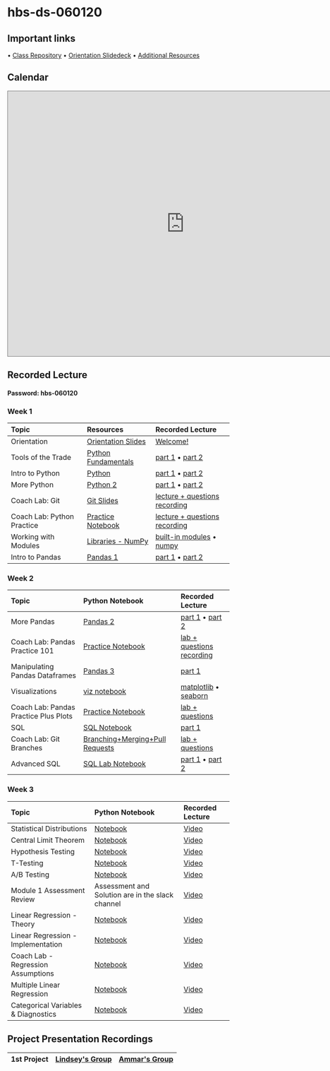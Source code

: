 # hbs-ds-060120

## Important links 
• [Class Repository](https://github.com/learn-co-students/hbs-ds-060120)
• [Orientation Slidedeck](https://docs.google.com/presentation/d/1QjhC3HuyRlrRw33T_lrGte18zUoUkHlbgkiDHGTjJDo/edit#slide=id.g8731ec46ef_0_733)
• [Additional Resources](https://drive.google.com/open?id=1qYxioNRi3tJmA-PrsdJZm16RDEnyk_fsLLETlCRsScU)

## Calendar
<iframe src="https://calendar.google.com/calendar/b/1/embed?height=600&amp;wkst=1&amp;bgcolor=%23ffffff&amp;ctz=America%2FNew_York&amp;src=ZmxhdGlyb25zY2hvb2wuY29tX3FrNWZrc21razJrMGhvZzl0Nm5rOTNmdHZvQGdyb3VwLmNhbGVuZGFyLmdvb2dsZS5jb20&amp;color=%23F09300&amp;mode=WEEK&amp;showCalendars=0" style="border:solid 1px #777" width="800" height="600" frameborder="0" scrolling="no"></iframe>

## Recorded Lecture
#### Password: hbs-060120
### Week 1
| Topic                                  | Resources                | Recorded Lecture                |
|:---|:---|:---|
| Orientation | [Orientation Slides](https://docs.google.com/presentation/d/1QjhC3HuyRlrRw33T_lrGte18zUoUkHlbgkiDHGTjJDo/edit?usp=sharing) | [Welcome!](https://wework.zoom.us/rec/share/2-txCJb98GhJYNLUwlP7XKgPI97Meaa81SRI_fENnhtXDh3ZJ_Ets32jMnysgUBn) |
| Tools of the Trade | [Python Fundamentals](https://github.com/learn-co-students/hbs-ds-060120/blob/master/day-1-python-1/python-fundamentals.ipynb) | [part 1](https://wework.zoom.us/rec/share/79xSL-z18HhJSdaT4VvCX6UiL4nfaaa8hykZqPcKyhs6lcwpQgcPhKzKDqk6pZJl) • [part 2](https://wework.zoom.com/rec/share/uuMyNO63rzhJQM-S9ELGcaMYQN39X6a80ClN_aBcndi5oXwRYcIpZS_PJIL4VFA) |
| Intro to Python| [Python](https://github.com/learn-co-students/hbs-ds-060120/tree/master/module-1/day-2-python-2) | [part 1](https://wework.zoom.com/rec/share/-M8oD6rC2WxJe4mKxkSPA_57Htriaaa8gCAc-_oEz0cIblccqOHVyV19qQNLqNil) • [part 2](https://wework.zoom.com/rec/share/5JZQH4v19zhIQ4X_6HjGePMtBprjaaa8gCgcr_IIxE9QvZWYOPOwHcQ7PNjCtcx1)
| More Python | [Python 2](https://github.com/learn-co-students/hbs-ds-060120/tree/master/module-1/day-3-python-3) | [part 1](https://wework.zoom.com/rec/share/4u0rI7zbzn9JR53o8lj5c6cmEpWiaaa82ndKqaALyRwO3kx6y7Whcoj2ADr-jSr9) • [part 2](https://wework.zoom.com/rec/share/1dFncIDv82lLfc_w80eBVpAFJt7AX6a8h3Ub-adYyUnw5ttLTXKC96dSzFluVF5_)|
| Coach Lab: Git | [Git Slides](https://github.com/learn-co-students/hbs-ds-060120/blob/master/module-1/day-3-python-3/Git%20Basics%20Coach%20Lab.pdf) | [lecture + questions recording](https://wework.zoom.com/rec/share/6NN4K-jg2jNLQJ2V61DzZ7UFL9nLeaa81HdPqKdenhzmqDjY8T-BowGP10-lc7EJ) |
| Coach Lab: Python Practice | [Practice Notebook](https://github.com/learn-co-students/hbs-ds-060120/tree/master/module-1/day-3-python-3/PythonPractice_CoachLab) | [lecture + questions recording](https://wework.zoom.com/rec/share/w_0qJb3J7mZIbqPpsRrjZukqTqHneaa8g3dN8qdZxUe75rI_ieQf5lVsE9RS1r2f?startTime=1591214609000) |
| Working with Modules | [Libraries - NumPy](https://github.com/learn-co-students/hbs-ds-060120/tree/master/module-1/day-4-libraries-numpy) | [built-in modules](https://wework.zoom.com/rec/share/6pNrBr6u-2ZIG5XV4XqGYog_T7u1X6a8hCQZ_PMNnhum_3pi3Pf9B4XEwpuFezag) • [numpy](https://wework.zoom.com/rec/share/35QoCujWyElLfbPUyRntR68GJNXDX6a80HIc_fpfz05PwHzYYBGznsmxL_5r-mvb) |
| Intro to Pandas | [Pandas 1](https://github.com/learn-co-students/hbs-ds-060120/tree/master/module-1/day-5-pandas-1) | [part 1](https://wework.zoom.com/rec/share/_vBuL_L_9D1OcNbj8k70eLJ-L6qmX6a8h3RK86EImXdEhtnjG6ExwFsJK-Dve-c) • [part 2](https://wework.zoom.com/rec/share/3uJYNr3u_VhJQp3J6lrfdII4IYLqX6a8g3dP-vBZzE7lQKy9gpVpEiunJbrkRRJz) |


### Week 2
| Topic                                  | Python Notebook                | Recorded Lecture                |
|:---|:---|:---|
| More Pandas | [Pandas 2](https://github.com/learn-co-students/hbs-ds-060120/tree/master/module-1/day-6-pandas-2) | [part 1](https://wework.zoom.com/rec/share/wv1FA6vMxmxIZ7fBzxHZALYlQ77veaa81nId-qZcmB6qwh8lZ08A1UNdIdBFj8ng) • [part 2](https://wework.zoom.com/rec/share/65ZnK-jZ8VJOTs-W7Vznf597RJ29T6a80CcW_PINmUZGF0su2D6RCDp6Qz8t_rdc) |
| Coach Lab: Pandas Practice 101 | [Practice Notebook](https://github.com/learn-co-students/hbs-ds-060120/tree/master/module-1/day-6-pandas-2/PandasPractice-CoachLab) | [lab + questions recording](https://wework.zoom.us/rec/share/z9duf56srm9LXYGOyHH7fKhxHaPseaa8gyYXq_oKn09-X8pQJW8HCye1JfGUQtIW) |
| Manipulating Pandas Dataframes | [Pandas 3](https://github.com/learn-co-students/hbs-ds-060120/tree/master/module-1/day-7-pandas-3) | [part 1](https://wework.zoom.com/rec/share/vsdzFZWrxEdLe4WOyUzWR556G4HUeaa8hCkb-PFezkYUyga3zMaYc4TvcJqqJAWs)
| Visualizations | [viz notebook](https://github.com/learn-co-students/hbs-ds-060120/tree/master/module-1/day-8-visualizations) | [matplotlib](https://wework.zoom.us/rec/share/1fd1PbLsx09IaJXA8Gfgc4ojJt7oeaa82nRP_6cIn5SzQBiKCdDwy1NyPKpf6lI) • [seaborn](https://wework.zoom.com/rec/share/9_EuFuvA53NOYJWQ70HgaPEzOLm4eaa80ycWrvMIz074iKhQfuCjDcl3VeSEWGaT) |
| Coach Lab: Pandas Practice Plus Plots | [Practice Notebook](https://github.com/learn-co-students/hbs-ds-060120/tree/master/module-1/day-8-visualizations/CoachLab) | [lab + questions](https://wework.zoom.com/rec/share/58FtI537_VNJH6PCzB_lQKMEEsPmX6a81Sgf_6VYnxlcHEsfgAz7e0Kx_rFXXA4V?startTime=1591820414000) |
| SQL | [SQL Notebook](https://github.com/learn-co-students/hbs-ds-060120/tree/master/module-1/day-9-sql-1) | [part 1](https://wework.zoom.us/rec/share/wuFyFu7g2EhOe8_1yE6HBv8cQo3lX6a8hHBM-ftYmKYHrxgoYV5jckx7Mgd6feQ) |
| Coach Lab: Git Branches | [Branching+Merging+Pull Requests](https://github.com/learn-co-students/hbs-ds-060120/tree/master/module-1/day-9-sql-1/git-branching-and-merging-coach-lab) | [lab + questions](https://wework.zoom.com/rec/share/-MFPCI2vzFxJQY3G9kb_er8fQ77raaa8hyQcr_MLmsEBXuW1DJdwh_zhf75mW-A) |
| Advanced SQL | [SQL Lab Notebook](https://github.com/learn-co-students/hbs-ds-060120/tree/master/module-1/day~10-sql-2) | [part 1](https://wework.zoom.us/rec/share/xJJRA7vR1F9JGZ3A1B3SWo8oR43leaa8hHNM-KYPy0qoA1AVTd0l7xgntVnjR-zI) • [part 2](https://wework.zoom.us/rec/share/zslNMfKv801IWJ3h-EyCZrIeENr6T6a8gylPq6dYmB2xhJVD-Tkm11rn2E3dSlB3) |

### Week 3
| Topic                                  | Python Notebook                | Recorded Lecture                |
|:---|:---|:---|
| Statistical Distributions | [Notebook](https://github.com/learn-co-students/hbs-ds-060120/tree/master/module-2/day-1-distributions) | [Video](https://wework.zoom.com/rec/share/xM8uEr_s51JJXIHV-QLQYLA5LI3deaa82yMa-PZbyUjcX5VUy7DLGJ5t-QlZOXdu) |
| Central Limit Theorem | [Notebook](https://github.com/learn-co-students/hbs-ds-060120/tree/master/module-2/day-1-CLT) | [Video](https://wework.zoom.com/rec/share/6sBoAbzLqGlJGrf2tEHdd4odD66mX6a80SNM8qIMmktXdJyNMs1dmoBCc1lhJq7f) | 
| Hypothesis Testing | [Notebook](https://github.com/learn-co-students/hbs-ds-060120/tree/main/module-2/day-2-hypothesis-testing) | [Video](https://wework.zoom.com/rec/share/4uxObKz8-GZLAbfA63ycZIEmP5bhT6a82yRIrPNczBnjOfqEzUipSdXGXNiLL0MU) |
| T-Testing | [Notebook](https://github.com/learn-co-students/hbs-ds-060120/tree/main/module-2/day-2-t-testing) | [Video](https://wework.zoom.com/rec/share/3dNONpry3GVLYKeTxmHQRvA7INT_eaa8hiZN8_dfmkvH9R_33LzP9O1P6m395bVg) |
| A/B Testing | [Notebook](https://github.com/learn-co-students/hbs-ds-060120/tree/main/module-2/day-3-ab-testing) | [Video](https://wework.zoom.com/rec/share/4ZJHHpPN5FNITKOVtETmCqwdPNu8aaa8hygY_fAOz0kMdtOEXuMt5QdROMg5TCTX) |
| Module 1 Assessment Review | Assessment and Solution are in the slack channel | [Video](https://wework.zoom.com/rec/share/vvFzLpbv0T9JYrPV6WOHc_8jQKLKeaa8hnAe-qVYnugrOt0GZ5SLZCi16WoZXfo?startTime=1592418754000) |
| Linear Regression - Theory| [Notebook](https://github.com/learn-co-students/hbs-ds-060120/tree/main/module-2/day-7-regression) | [Video](https://wework.zoom.com/rec/share/55Z-N_LA8WZOQrPOt0Xifap4Htz8aaa8hyEd-fYFnh0yZkDjC_oUlIVXcb47mqoi) |
| Linear Regression - Implementation| [Notebook](https://github.com/learn-co-students/hbs-ds-060120/tree/main/module-2/day-7-regression-evaluation) | [Video](https://wework.zoom.com/rec/share/55ZsBZT5zUJIHJHstWbhXJEtLIL7T6a8gyger_MEz07HtimlEPEHVNKK3cAxdZIV) |
| Coach Lab - Regression Assumptions | [Notebook](https://github.com/learn-co-students/hbs-ds-060120/blob/main/module-2/day-7-regression-evaluation/Assumption%20Checking.ipynb) | [Video](https://wework.zoom.com/rec/share/_c9UIq7d6zJLUJWT0m_5RbJwPb_9X6a8hnUX_PQIxEzSpkqxBW6dLh0SxB1_sdNk) |
| Multiple Linear Regression | [Notebook](https://github.com/learn-co-students/hbs-ds-060120/tree/main/module-2/day-8-multiple-regression) | [Video](https://wework.zoom.us/rec/share/ufJ0cuGhx2dISc_B2Rzac416LLvEaaa80yJN-PoKnR6j22hKVH07DVGtr34524Nn) |
| Categorical Variables & Diagnostics | [Notebook](https://github.com/learn-co-students/hbs-ds-060120/blob/main/module-2/day-8-multiple-regression-collinearity/multiple-regression-collinearity.ipynb) | [Video](https://wework.zoom.us/rec/share/z5Jqc7H-1zlJb6Ptx2fHeqEnLo3Ueaa803UZq_Ffzh49qgLGNp4l7sjjw62O8bYG) |


## Project Presentation Recordings
| 1st Project | [Lindsey's Group](https://wework.zoom.com/rec/share/_uB6fr233DNOT6vj9Uznce0oWaD-X6a8h3Qa_Ppf5SeBMAgZRtZ8bvq8Sq80gg) | [Ammar's Group](https://wework.zoom.com/rec/share/xtNecYj_9CBLSK_0-l7mWIdxHd33T6a81yMfrPIFmhqmXGzYs4FCVTQLB2A0pUJF) |
|:---|:---|:---|
